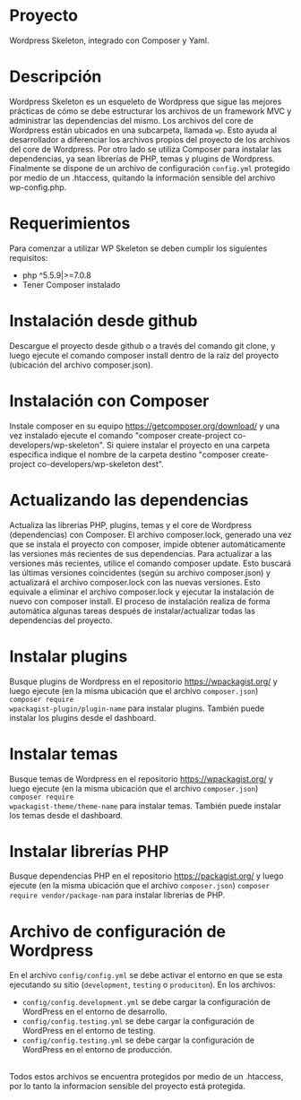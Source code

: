 # Proyecto

Wordpress Skeleton, integrado con Composer y Yaml.

# Descripción

Wordpress Skeleton es un esqueleto de Wordpress que sigue las mejores prácticas de cómo se debe estructurar los archivos de un framework MVC y administrar las dependencias del mismo. Los archivos del core de Wordpress están ubicados en una subcarpeta, llamada <code>wp</code>. Esto ayuda al desarrollador a diferenciar los archivos propios del proyecto de los archivos del core de Wordpress. Por otro lado se utiliza Composer para instalar las dependencias, ya sean librerías de PHP, temas y plugins de Wordpress. Finalmente se dispone de un archivo de configuración <code>config.yml</code> protegido por medio de un .htaccess, quitando la información sensible del archivo wp-config.php.

# Requerimientos

Para comenzar a utilizar WP Skeleton se deben cumplir los siguientes requisitos:
- php ^5.5.9|>=7.0.8
- Tener Composer instalado

# Instalación desde github

Descargue el proyecto desde github o a través del comando git clone, y luego ejecute el comando composer install dentro de la raíz del proyecto (ubicación del archivo composer.json).

# Instalación con Composer

Instale composer en su equipo https://getcomposer.org/download/ y una vez instalado ejecute el comando "composer create-project co-developers/wp-skeleton". Si quiere instalar el proyecto en una carpeta especifica indique el nombre de la carpeta destino "composer create-project co-developers/wp-skeleton dest".

# Actualizando las dependencias

Actualiza las librerías PHP, plugins, temas y el core de Wordpress (dependencias) con Composer.
El archivo composer.lock, generado una vez que se instala el proyecto con composer, impide obtener automáticamente las versiones más recientes de sus dependencias. Para actualizar a las versiones más recientes, utilice el comando composer update. Esto buscará las últimas versiones coincidentes (según su archivo composer.json) y actualizará el archivo composer.lock con las nuevas versiones. Esto equivale a eliminar el archivo composer.lock y ejecutar la instalación de nuevo con composer install. El proceso de instalación realiza de forma automática algunas tareas después de instalar/actualizar todas las dependencias del proyecto.


# Instalar plugins

Busque plugins de Wordpress en el repositorio https://wpackagist.org/ y luego ejecute (en la misma ubicación que el archivo <code>composer.json</code>) <code>composer require wpackagist-plugin/plugin-name</code> para instalar plugins. También puede instalar los plugins desde el dashboard.

# Instalar temas

Busque temas de Wordpress en el repositorio https://wpackagist.org/ y luego ejecute (en la misma ubicación que el archivo <code>composer.json</code>) <code>composer require wpackagist-theme/theme-name</code> para instalar temas. También puede instalar los temas desde el dashboard.

# Instalar librerías PHP

Busque dependencias PHP en el repositorio https://packagist.org/ y luego ejecute (en la misma ubicación que el archivo <code>composer.json</code>) <code>composer require vendor/package-nam</code> para instalar librerías de PHP.

# Archivo de configuración de Wordpress

En el archivo <code>config/config.yml</code> se debe activar el entorno en que se esta ejecutando su sitio (<code>development</code>, <code>testing</code> o <code>produciton</code>).
En los archivos:
<ul>
<li><code>config/config.development.yml</code> se debe cargar la configuración de WordPress en el entorno de desarrollo.</li>
<li><code>config/config.testing.yml</code> se debe cargar la configuración de WordPress en el entorno de testing.</li>
<li><code>config/config.testing.yml</code> se debe cargar la configuración de WordPress en el entorno de producción.</li>
</ul>
<br>
Todos estos archivos se encuentra protegidos por medio de un .htaccess, por lo tanto la informacion sensible del proyecto está protegida.
